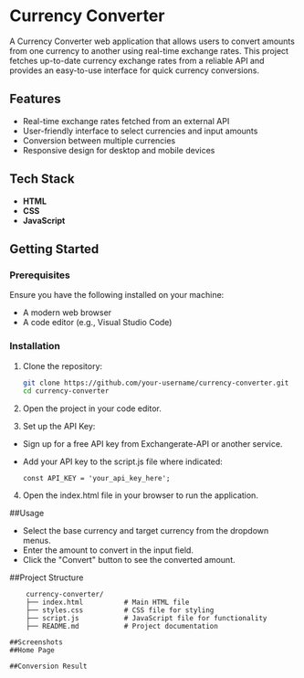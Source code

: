  # Currency Converter

A Currency Converter web application that allows users to convert amounts from one currency to another using real-time exchange rates. This project fetches up-to-date currency exchange rates from a reliable API and provides an easy-to-use interface for quick currency conversions.

## Features

- Real-time exchange rates fetched from an external API
- User-friendly interface to select currencies and input amounts
- Conversion between multiple currencies
- Responsive design for desktop and mobile devices

## Tech Stack

- **HTML**
- **CSS**
- **JavaScript**

## Getting Started

### Prerequisites

Ensure you have the following installed on your machine:

- A modern web browser
- A code editor (e.g., Visual Studio Code)

### Installation

1. Clone the repository:

   ```bash
   git clone https://github.com/your-username/currency-converter.git
   cd currency-converter
2. Open the project in your code editor.

3. Set up the API Key:

- Sign up for a free API key from Exchangerate-API or another service.

- Add your API key to the script.js file where indicated:
   ```
   const API_KEY = 'your_api_key_here';

4. Open the index.html file in your browser to run the application.

##Usage

- Select the base currency and target currency from the dropdown menus.
- Enter the amount to convert in the input field.
- Click the "Convert" button to see the converted amount.


##Project Structure
 `````
     currency-converter/
     ├── index.html          # Main HTML file
     ├── styles.css          # CSS file for styling
     ├── script.js           # JavaScript file for functionality
     ├── README.md           # Project documentation

##Screenshots
##Home Page

##Conversion Result
